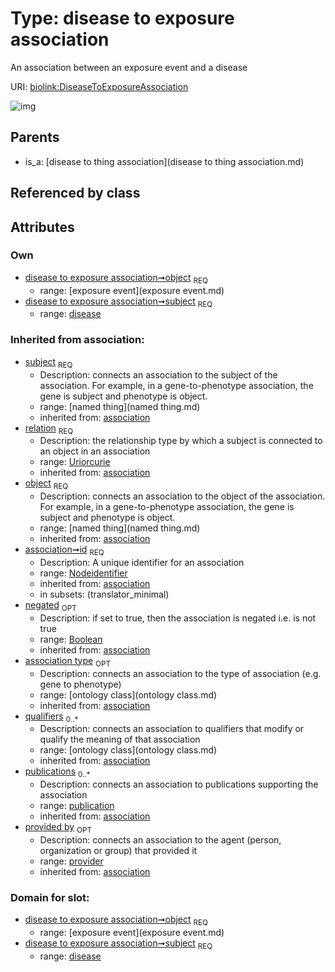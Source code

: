 
# Type: disease to exposure association


An association between an exposure event and a disease

URI: [biolink:DiseaseToExposureAssociation](https://w3id.org/biolink/vocab/DiseaseToExposureAssociation)


![img](http://yuml.me/diagram/nofunky;dir:TB/class/\[Provider]<provided%20by(i)%200..1-%20\[DiseaseToExposureAssociation&#124;relation(i):uriorcurie;id(i):nodeidentifier;negated(i):boolean%20%3F],%20\[Publication]<publications(i)%200..*-%20\[DiseaseToExposureAssociation],%20\[OntologyClass]<qualifiers(i)%200..*-%20\[DiseaseToExposureAssociation],%20\[OntologyClass]<association%20type(i)%200..1-%20\[DiseaseToExposureAssociation],%20\[ExposureEvent]<object%201..1-%20\[DiseaseToExposureAssociation],%20\[Disease]<subject%201..1-%20\[DiseaseToExposureAssociation],%20\[DiseaseToThingAssociation]^-\[DiseaseToExposureAssociation])

## Parents

 *  is_a: [disease to thing association](disease to thing association.md)

## Referenced by class


## Attributes


### Own

 * [disease to exposure association➞object](disease_to_exposure_association_object.md)  <sub>REQ</sub>
    * range: [exposure event](exposure event.md)
 * [disease to exposure association➞subject](disease_to_exposure_association_subject.md)  <sub>REQ</sub>
    * range: [disease](disease.md)

### Inherited from association:

 * [subject](subject.md)  <sub>REQ</sub>
    * Description: connects an association to the subject of the association. For example, in a gene-to-phenotype association, the gene is subject and phenotype is object.
    * range: [named thing](named thing.md)
    * inherited from: [association](association.md)
 * [relation](relation.md)  <sub>REQ</sub>
    * Description: the relationship type by which a subject is connected to an object in an association
    * range: [Uriorcurie](type/Uriorcurie.md)
    * inherited from: [association](association.md)
 * [object](object.md)  <sub>REQ</sub>
    * Description: connects an association to the object of the association. For example, in a gene-to-phenotype association, the gene is subject and phenotype is object.
    * range: [named thing](named thing.md)
    * inherited from: [association](association.md)
 * [association➞id](association_id.md)  <sub>REQ</sub>
    * Description: A unique identifier for an association
    * range: [Nodeidentifier](type/Nodeidentifier.md)
    * inherited from: [association](association.md)
    * in subsets: (translator_minimal)
 * [negated](negated.md)  <sub>OPT</sub>
    * Description: if set to true, then the association is negated i.e. is not true
    * range: [Boolean](type/Boolean.md)
    * inherited from: [association](association.md)
 * [association type](association_type.md)  <sub>OPT</sub>
    * Description: connects an association to the type of association (e.g. gene to phenotype)
    * range: [ontology class](ontology class.md)
    * inherited from: [association](association.md)
 * [qualifiers](qualifiers.md)  <sub>0..*</sub>
    * Description: connects an association to qualifiers that modify or qualify the meaning of that association
    * range: [ontology class](ontology class.md)
    * inherited from: [association](association.md)
 * [publications](publications.md)  <sub>0..*</sub>
    * Description: connects an association to publications supporting the association
    * range: [publication](publication.md)
    * inherited from: [association](association.md)
 * [provided by](provided_by.md)  <sub>OPT</sub>
    * Description: connects an association to the agent (person, organization or group) that provided it
    * range: [provider](provider.md)
    * inherited from: [association](association.md)

### Domain for slot:

 * [disease to exposure association➞object](disease_to_exposure_association_object.md)  <sub>REQ</sub>
    * range: [exposure event](exposure event.md)
 * [disease to exposure association➞subject](disease_to_exposure_association_subject.md)  <sub>REQ</sub>
    * range: [disease](disease.md)
